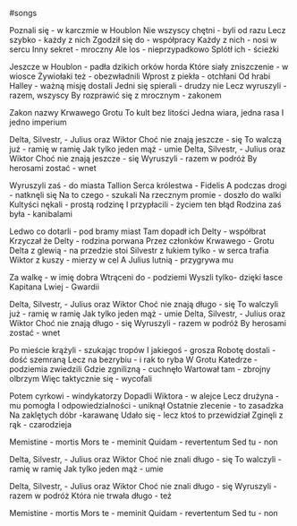 #songs 

Poznali się - w karczmie w Houblon
Nie wszyscy chętni - byli od razu
Lecz szybko - każdy z nich
Zgodził się do - współpracy
Każdy z nich - nosi w sercu
Inny sekret - mroczny
Ale los - nieprzypadkowo
Splótł ich - ścieżki

Jeszcze w Houblon - padła dzikich orków horda
Które siały zniszczenie - w wiosce
Żywiołaki też - obezwładnili
Wprost z piekła - otchłani
Od hrabi Halley - ważną misję dostali
Jedni się spierali - drudzy nie
Lecz wyruszyli - razem, wszyscy
By rozprawić się z mrocznym - zakonem

Zakon nazwy Krwawego Grotu
To kult bez litości
Jedna wiara, jedna rasa
I jedno imperium

Delta, Silvestr, - Julius oraz Wiktor
Choć nie znają jeszcze - się
To walczą już - ramię w ramię
Jak tylko jeden mąż - umie
Delta, Silvestr, - Julius oraz Wiktor
Choć nie znają jeszcze - się
Wyruszyli - razem w podróż
By herosami zostać - wnet

Wyruszyli zaś - do miasta Tallion
Serca królestwa - Fidelis
A podczas drogi - natknęli się
Na to czego - szukali
Na rzecznym promie - doszło do walki
Kultyści nękali - prostą rodzinę
I przypłacili - życiem ten błąd
Rodzina zaś była - kanibalami

Ledwo co dotarli - pod bramy miast
Tam dopadł ich Delty - współbrat
Krzyczał że Delty - rodzina porwana
Przez członków Krwawego - Grotu
Delta z glewią - na przedzie stoi
Silvestr z łukiem tylko - w serca trafia
Wiktor z kuszy - mierzy w cel
A Julius lutnią - przygrywa mu

Za walkę - w imię dobra
Wtrąceni do - podziemi
Wyszli tylko- dzięki łasce
Kapitana Lwiej - Gwardii

Delta, Silvestr, - Julius oraz Wiktor
Choć nie znają długo - się
To walczyli już - ramię w ramię
Jak tylko jeden mąż - umie
Delta, Silvestr, - Julius oraz Wiktor
Choć nie znają długo - się
Wyruszyli - razem w podróż
By herosami zostać - wnet

Po mieście krążyli - szukając tropów
I jakiegoś - grosza
Robotę dostali - dość szemraną
Lecz na bezrybiu - i rak to ryba
W Grotu Katedrze - podziemia zwiedzili
Gdzie zgnilizną - cuchnęło
Wartował tam - zbrojny olbrzym
Więc taktycznie się - wycofali

Potem cyrkowi - windykatorzy
Dopadli Wiktora - w alejce
Lecz drużyna - mu pomogła
I odpowiedzialności - uniknął
Ostatnie zlecenie - to zasadzka
Na zaklętych dóbr -karawanę
Udało się - lecz ktoś to przewidział
Zginęli z rąk - czarodzieja

Memistine - mortis
Mors te - meminit
Quidam - revertentum
Sed tu - non

Delta, Silvestr, - Julius oraz Wiktor
Choć nie znali długo - się
To walczyli - ramię w ramię
Jak tylko jeden mąż - umie

Delta, Silvestr, - Julius oraz Wiktor
Choć nie znali długo - się
Wyruszyli - razem w podróż
Która nie trwała długo - też






Memistine - mortis
Mors te - meminit
Quidam - revertentum
Sed tu - non